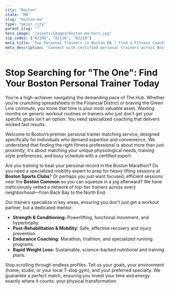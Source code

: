 ```yaml
---
city: "Boston"
state: "MA"
slug: "boston-ma"
type: "major_city"
parent_slug: ""
hero_image: "/assets/images/boston-ma-hero.jpg"
zip_codes: ["02108", "02116", "02210"]
meta_title: "Top Personal Trainers in Boston MA | Find a Fitness Coach"
meta_description: "Connect with certified personal trainers across Boston and the metro area. Specialists in corporate wellness, strength, and marathon training."
---
```

# Stop Searching for "The One": Find Your Boston Personal Trainer Today

You’re a high-achiever navigating the demanding pace of The Hub. Whether you’re crunching spreadsheets in the Financial District or braving the Green Line commute, you know that time is your most valuable asset. Wasting months on generic workout routines or trainers who just don't get your specific goals isn't an option. You need specialized coaching that delivers wicked fast results.

Welcome to Boston’s premier personal trainer matching service, designed specifically for individuals who demand expertise and convenience. We understand that finding the right fitness professional is about more than just proximity; it's about matching your unique physiological needs, training style preferences, and busy schedule with a certified expert.

Are you training to beat your personal record in the Boston Marathon? Do you need a specialized mobility expert to prep for heavy lifting sessions at **Boston Sports Clubs**? Or perhaps you just want focused, efficient sessions near the **Boston Common** so you can squeeze in a jog afterward? We have meticulously vetted a network of top-tier trainers across every neighborhood—from Back Bay to the North End.

Our trainers specialize in key areas, ensuring you don't just get a workout partner, but a dedicated mentor:

*   **Strength & Conditioning:** Powerlifting, functional movement, and hypertrophy.
*   **Post-Rehabilitation & Mobility:** Safe, effective recovery and injury prevention.
*   **Endurance Coaching:** Marathon, triathlon, and specialized running programs.
*   **Rapid Weight Loss:** Sustainable, science-backed nutritional and training plans.

Stop scrolling through endless profiles. Tell us your goals, your environment (home, studio, or your local T-stop gym), and your preferred specialty. We guarantee a perfect match, ensuring you invest your time and energy exactly where it counts: your physical transformation.